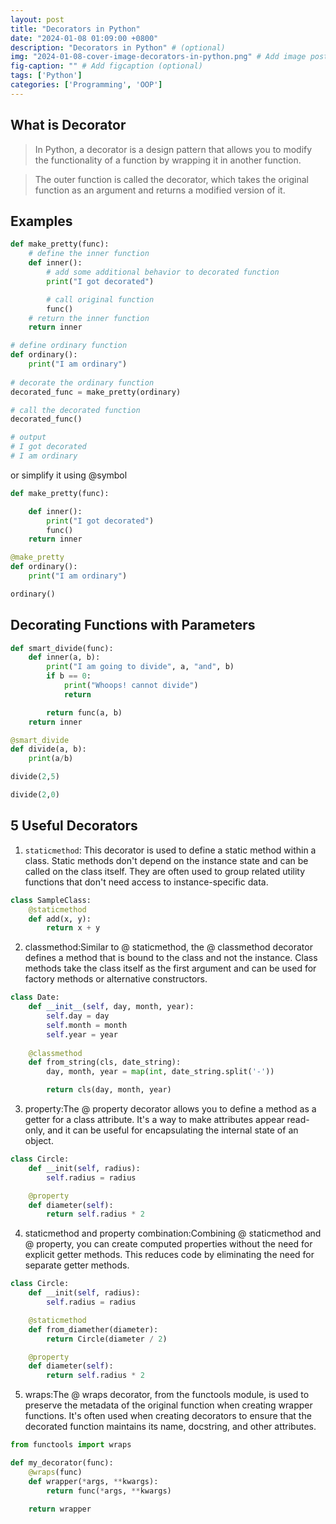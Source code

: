 ```yaml
---
layout: post
title: "Decorators in Python"
date: "2024-01-08 01:09:00 +0800"
description: "Decorators in Python" # (optional)
img: "2024-01-08-cover-image-decorators-in-python.png" # Add image post (optional)
fig-caption: "" # Add figcaption (optional)
tags: ['Python']
categories: ['Programming', 'OOP']
---
```


## What is Decorator

> In Python, a decorator is a design pattern that allows you to modify the functionality of a function by wrapping it in another function.

> The outer function is called the decorator, which takes the original function as an argument and returns a modified version of it.

## Examples

```python
def make_pretty(func):
    # define the inner function 
    def inner():
        # add some additional behavior to decorated function
        print("I got decorated")

        # call original function
        func()
    # return the inner function
    return inner

# define ordinary function
def ordinary():
    print("I am ordinary")
    
# decorate the ordinary function
decorated_func = make_pretty(ordinary)

# call the decorated function
decorated_func()

# output 
# I got decorated
# I am ordinary
```

or simplify it using @symbol

```python
def make_pretty(func):

    def inner():
        print("I got decorated")
        func()
    return inner

@make_pretty
def ordinary():
    print("I am ordinary")

ordinary()  
```

## Decorating Functions with Parameters

```python
def smart_divide(func):
    def inner(a, b):
        print("I am going to divide", a, "and", b)
        if b == 0:
            print("Whoops! cannot divide")
            return

        return func(a, b)
    return inner

@smart_divide
def divide(a, b):
    print(a/b)

divide(2,5)

divide(2,0)
```

## 5 Useful Decorators

1. `staticmethod`: This decorator is used to define a static method within a class. Static methods don't depend on the instance state and can be called on the class itself. They are often used to group related utility functions that don't need access to instance-specific data.

```python
class SampleClass:
    @staticmethod
    def add(x, y):
        return x + y
```

2. classmethod:Similar to @ staticmethod, the @ classmethod decorator defines a method that is bound to the class and not the instance. Class methods take the class itself as the first argument and can be used for factory methods or alternative constructors.

```python
class Date:
    def __init__(self, day, month, year):
        self.day = day
        self.month = month
        self.year = year
    
    @classmethod
    def from_string(cls, date_string):
        day, month, year = map(int, date_string.split('-'))

        return cls(day, month, year)
```

3. property:The @ property decorator allows you to define a method as a getter for a class attribute. It's a way to make attributes appear read-only, and it can be useful for encapsulating the internal state of an object.

```python
class Circle:
    def __init(self, radius):
        self.radius = radius

    @property
    def diameter(self):
        return self.radius * 2
```

4. staticmethod and property combination:Combining @ staticmethod and @ property, you can create computed properties without the need for explicit getter methods. This reduces code by eliminating the need for separate getter methods.

```python
class Circle:
    def __init(self, radius):
        self.radius = radius

    @staticmethod
    def from_diamether(diameter):
        return Circle(diameter / 2)

    @property
    def diameter(self):
        return self.radius * 2
```

5. wraps:The @ wraps decorator, from the functools module, is used to preserve the metadata of the original function when creating wrapper functions. It's often used when creating decorators to ensure that the decorated function maintains its name, docstring, and other attributes.

```python
from functools import wraps

def my_decorator(func):
    @wraps(func)
    def wrapper(*args, **kwargs):
        return func(*args, **kwargs)

    return wrapper
```